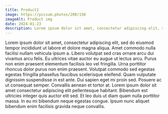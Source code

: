 ```yaml
---
title: Product2
image: https://picsum.photos/200/150
imageAlt: Product img
date: 2024-01-23
description: Lorem ipsum dolor sit amet, consectetur adipiscing elit, sed do eiusmod tempor incididunt ut labore et dolore magna aliqua. Sem et tortor consequat id porta nibh venenatis cras sed. Potenti nullam ac tortor vitae purus. Ut faucibus pulvinar elementum integer enim neque volutpat. Libero nunc consequat interdum varius sit amet.
---
```


Lorem ipsum dolor sit amet, consectetur adipiscing elit, sed do eiusmod tempor incididunt ut labore et dolore magna aliqua. Amet commodo nulla facilisi nullam vehicula ipsum a. Libero volutpat sed cras ornare arcu dui vivamus arcu felis. Eu ultrices vitae auctor eu augue ut lectus arcu. Purus non enim praesent elementum facilisis leo vel fringilla. Urna porttitor rhoncus dolor purus non enim praesent. Volutpat commodo sed egestas egestas fringilla phasellus faucibus scelerisque eleifend. Quam vulputate dignissim suspendisse in est ante. Dui sapien eget mi proin sed. Posuere ac ut consequat semper. Convallis aenean et tortor at. Lorem ipsum dolor sit amet consectetur adipiscing elit pellentesque habitant. Bibendum est ultricies integer quis auctor elit sed. Et leo duis ut diam quam nulla porttitor massa. In eu mi bibendum neque egestas congue. Ipsum nunc aliquet bibendum enim facilisis gravida neque convallis.